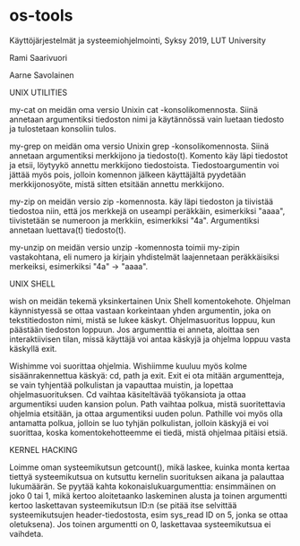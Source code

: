 # os-tools
Käyttöjärjestelmät ja systeemiohjelmointi, Syksy 2019, LUT University

Rami Saarivuori

Aarne Savolainen

UNIX UTILITIES

 my-cat on meidän oma versio Unixin cat -konsolikomennosta. Siinä annetaan argumentiksi tiedoston nimi ja käytännössä vain luetaan tiedosto ja tulostetaan konsoliin tulos.
 
 my-grep on meidän oma versio Unixin grep -konsolikomennosta. Siinä annetaan argumentiksi merkkijono ja tiedosto(t). Komento käy läpi tiedostot ja etsii, löytyykö annettu merkkijono tiedostoista. Tiedostoargumentin voi jättää myös pois, jolloin komennon jälkeen käyttäjältä pyydetään merkkijonosyöte, mistä sitten etsitään annettu merkkijono.
 
 my-zip on meidän versio zip -komennosta. käy läpi tiedoston ja tiivistää tiedostoa niin, että jos merkkejä on useampi peräkkäin, esimerkiksi "aaaa", tiivistetään se numeroon ja merkkiin, esimerkiksi "4a". Argumentiksi annetaan luettava(t) tiedosto(t).
 
 my-unzip on meidän versio unzip -komennosta toimii my-zipin vastakohtana, eli numero ja kirjain yhdistelmät laajennetaan peräkkäisiksi merkeiksi, esimerkiksi "4a" -> "aaaa".

UNIX SHELL

wish on meidän tekemä yksinkertainen Unix Shell komentokehote. Ohjelman käynnistyessä se ottaa vastaan korkeintaan yhden argumentin, joka on tekstitiedoston nimi, mistä se lukee käskyt. Ohjelmasuoritus loppuu, kun päästään tiedoston loppuun. Jos argumenttia ei anneta, aloittaa sen interaktiivisen tilan, missä käyttäjä voi antaa käskyjä ja ohjelma loppuu vasta käskyllä exit.

Wishimme voi suorittaa ohjelmia. Wishiimme kuuluu myös kolme sisäänrakennettua käskyä: cd, path ja exit. Exit ei ota mitään argumentteja, se vain tyhjentää polkulistan ja vapauttaa muistin, ja lopettaa ohjelmasuorituksen. Cd vaihtaa käsiteltävää työkansiota ja ottaa argumentiksi uuden kansion polun. Path vaihtaa polkua, mistä suoritettavia ohjelmia etsitään, ja ottaa argumentiksi uuden polun. Pathille voi myös olla antamatta polkua, jolloin se luo tyhjän polkulistan, jolloin käskyjä ei voi suorittaa, koska komentokehotteemme ei tiedä, mistä ohjelmaa pitäisi etsiä.

KERNEL HACKING

Loimme oman systeemikutsun getcount(), mikä laskee, kuinka monta kertaa tiettyä systeemikutsua on kutsuttu kernelin suorituksen aikana ja palauttaa lukumäärän. Se pyytää kahta kokonaislukuargumenttia: ensimmäinen on joko 0 tai 1, mikä kertoo aloitetaanko laskeminen alusta ja toinen argumentti kertoo laskettavan systeemikutsun ID:n (se pitää itse selvittää systeemikutsujen header-tiedostosta, esim sys_read ID on 5, jonka se ottaa oletuksena). Jos toinen argumentti on 0, laskettavaa systeemikutsua ei vaihdeta.
